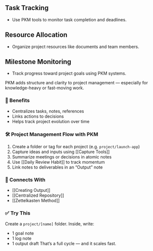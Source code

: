 ## Task Tracking
- Use PKM tools to monitor task completion and deadlines.

## Resource Allocation
- Organize project resources like documents and team members.

## Milestone Monitoring
- Track progress toward project goals using PKM systems.


PKM adds structure and clarity to project management — especially for knowledge-heavy or fast-moving work.

### 🧠 Benefits
- Centralizes tasks, notes, references
- Links actions to decisions
- Helps track project evolution over time

### 🛠️ Project Management Flow with PKM
1. Create a folder or tag for each project (e.g. `project/launch-app`)
2. Capture ideas and inputs using [[Capture Tools]]
3. Summarize meetings or decisions in atomic notes
4. Use [[Daily Review Habit]] to track momentum
5. Link notes to deliverables in an “Output” note

### 🔗 Connects With
- [[Creating Output]]
- [[Centralized Repository]]
- [[Zettelkasten Method]]

### ✅ Try This
Create a `project/[name]` folder. Inside, write:
- 1 goal note
- 1 log note
- 1 output draft
That’s a full cycle — and it scales fast.